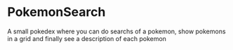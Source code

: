 # PokemonSearch

A small pokedex where you can do searchs of a pokemon, show pokemons in a grid and finally see a description of each pokemon
